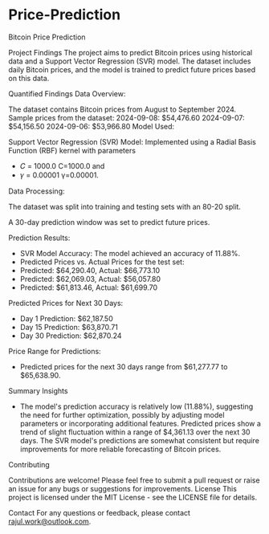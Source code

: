 # Price-Prediction
Bitcoin Price Prediction


Project Findings
The project aims to predict Bitcoin prices using historical data and a Support Vector Regression (SVR) model. The dataset includes daily Bitcoin prices, and the model is trained to predict future prices based on this data.

Quantified Findings
Data Overview:

The dataset contains Bitcoin prices from August to September 2024.
Sample prices from the dataset:
2024-09-08: $54,476.60
2024-09-07: $54,156.50
2024-09-06: $53,966.80
Model Used:

Support Vector Regression (SVR) Model: Implemented using a Radial Basis Function (RBF) kernel with parameters 
- 𝐶 = 1000.0 C=1000.0 and 
- 𝛾 = 0.00001 γ=0.00001.

Data Processing:

The dataset was split into training and testing sets with an 80-20 split.

A 30-day prediction window was set to predict future prices.

Prediction Results:

- SVR Model Accuracy: The model achieved an accuracy of 11.88%.
- Predicted Prices vs. Actual Prices for the test set:
- Predicted: $64,290.40, Actual: $66,773.10
- Predicted: $62,069.03, Actual: $56,057.80
- Predicted: $61,813.46, Actual: $61,699.70

Predicted Prices for Next 30 Days:

- Day 1 Prediction: $62,187.50
- Day 15 Prediction: $63,870.71
- Day 30 Prediction: $62,870.24

Price Range for Predictions:
- Predicted prices for the next 30 days range from $61,277.77 to $65,638.90.

Summary Insights
- The model's prediction accuracy is relatively low (11.88%), suggesting the need for further optimization, possibly by adjusting model parameters or incorporating additional features.
Predicted prices show a trend of slight fluctuation within a range of $4,361.13 over the next 30 days.
The SVR model's predictions are somewhat consistent but require improvements for more reliable forecasting of Bitcoin prices.

Contributing

Contributions are welcome! Please feel free to submit a pull request or raise an issue for any bugs or suggestions for improvements.
License This project is licensed under the MIT License - see the LICENSE file for details.

Contact For any questions or feedback, please contact rajul.work@outlook.com.
